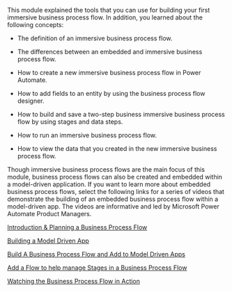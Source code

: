 This module explained the tools that you can use for building your first immersive business process flow. In addition, you learned about the following concepts:

-   The definition of an immersive business process flow.

-   The differences between an embedded and immersive business process flow.

-   How to create a new immersive business process flow in Power Automate.

-   How to add fields to an entity by using the business process flow designer.

-   How to build and save a two-step business immersive business process flow by using stages and data steps.

-   How to run an immersive business process flow.

-   How to view the data that you created in the new immersive business process flow.

Though immersive business process flows are the main focus of this module, business process flows can also be created and embedded within a model-driven application. If you want to learn more about embedded business process flows, select the following links for a series of videos that demonstrate the building of an embedded business process flow within a model-driven app. The videos are informative and led by Microsoft Power Automate Product Managers.

[Introduction & Planning a Business Process Flow](https://www.youtube.com/watch?v=7RiXDiPNZic/?azure-portal=true)

[Building a Model Driven App](https://www.youtube.com/watch?v=ssIyrDVCaw8/?azure-portal=true)

[Build A Business Process Flow and Add to Model Driven Apps](https://www.youtube.com/watch?v=e4u9fE_teNo/?azure-portal=true)

[Add a Flow to help manage Stages in a Business Process Flow](https://www.youtube.com/watch?v=e4u9fE_teNo/?azure-portal=true)

[Watching the Business Process Flow in Action](https://www.youtube.com/watch?v=X0sjXE33oGM&feature=youtu.be/?azure-portal=true)

